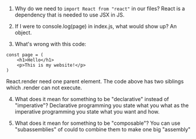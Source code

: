 1. Why do we need to `import React from "react"` in our files?
   React is a dependency that is needed to use JSX in JS.

2. If I were to console.log(page) in index.js, what would show up?
   An object.

3. What's wrong with this code:

```
const page = (
    <h1>Hello</h1>
    <p>This is my website!</p>
)
```

React.render need one parent element. The code above has two siblings which .render can not execute.

4. What does it mean for something to be "declarative" instead of "imperative"?
   Declarative programming you state what you what as the imperative programming you state what you want and how.

5. What does it mean for something to be "composable"?
   You can use "subassemblies" of could to combine them to make one big "assembly"
